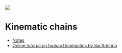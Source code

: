 
![](https://upload.wikimedia.org/wikipedia/commons/a/a0/ATHLETE_robot_climbing_a_hill.jpg)
# Kinematic chains

- [Notes](https://htmlpreview.github.io/?https://github.com/eraldoribeiro/kinematic_chain/blob/main/kinematicChains.html)
- [Online tutorial on forward kinematics by Sai Krishna](https://www.rosroboticslearning.com/forward-kinematics)

